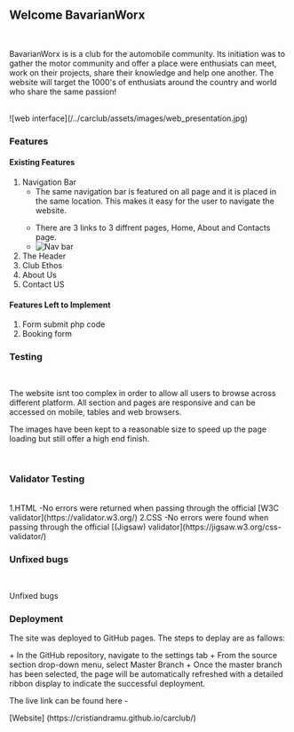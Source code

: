 <br>

## **Welcome BavarianWorx**

<br>

<p>BavarianWorx is is a club for the automobile community. Its initiation was to gather the motor community and offer a place were enthusiats can meet, work on their projects, share their knowledge and help one another. The website will target the 1000's of enthusiats around the country and world who share the same passion!
</p>
<br>
    ![web interface](/../carclub/assets/images/web_presentation.jpg)
<br>

### Features

#### Existing Features
1. Navigation Bar
    - The same navigation bar is featured on all page and it is placed in the same location. This makes it easy for the user to navigate the website.</p>
    - There are 3 links to 3 diffrent pages, Home, About and Contacts page.
    - ![Nav bar](/../carclub/assets/images/nav.jpg)
2. The Header
3. Club Ethos
4. About Us
5. Contact US
#### Features Left to Implement
1. Form submit php code
2. Booking form

### Testing
<br>
<p>The website isnt too complex in order to allow all users to browse across different platform. All section and pages are responsive and can be accessed on mobile, tables and web browsers.</p>
<p>The images have been kept to a reasonable size to speed up the page loading but still offer a high end finish.</p>
<br>

### Validator Testing
<br>
1.HTML
    -No errors were returned when passing through the official [W3C validator](https://validator.w3.org/)
2.CSS
    -No errors were found when passing through the official [(Jigsaw) validator](https://jigsaw.w3.org/css-validator/)
<br>

### Unfixed bugs
<br>
<p>Unfixed bugs</p>

### Deployment

<p>The site was deployed to GitHub pages. The steps to deplay are as fallows:</p>
        + In the GitHub repository, navigate to the settings tab
        + From the source section drop-down menu, select Master Branch
        + Once the master branch has been selected, the page will be automatically refreshed with a detailed ribbon display to indicate the successful deployment.
<p>The live link can be found here -</p> [Website] (https://cristiandramu.github.io/carclub/)